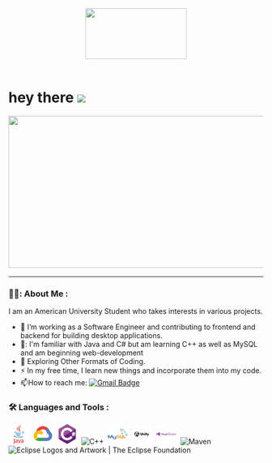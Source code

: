 <div id="header" align="center">
  <img src="https://media4.giphy.com/media/i1JHRZSXO9LZZDHqii/giphy.gif?cid=ecf05e47hkifnou9urmgu3ckx943hskmpu4nzxy1ftzxn32x&rid=giphy.gif&ct=g" width="200" height="100"/>
</div>

<img src="https://komarev.com/ghpvc/?username=pairOfPants&style=flat-square&color=blue" alt=""/>

<h1>
  hey there
  <img src="https://media.giphy.com/media/hvRJCLFzcasrR4ia7z/giphy.gif" width="30px"/>
</h1>

<div align="center">
  <img src="https://media1.giphy.com/media/iIqmM5tTjmpOB9mpbn/giphy.gif?cid=ecf05e478y6cdk3nxwj61oj0oz04rhmc77qe6zkrjd1rzha3&rid=giphy.gif&ct=g" width="600" height="300"/>
</div>

---

### 👨‍💻: About Me :
I am an American University Student who takes interests in various projects.
- :telescope: I’m working as a Software Engineer and contributing to frontend and backend for building desktop applications.
- 🧠: I'm familiar with Java and C# but am learning C++ as well as MySQL and am beginning web-development
- :seedling: Exploring Other Formats of Coding.
- :zap: In my free time, I learn new things and incorporate them into my code.
- :mailbox:How to reach me: [![Gmail Badge](https://img.shields.io/badge/-adenham112@gmail.com-red?style=flat&logo=Gmail&logoColor=white)](https://mail.google.com/mail/u/0/#inbox)

### :hammer_and_wrench: Languages and Tools :

<div>
  <img src="https://github.com/devicons/devicon/blob/master/icons/java/java-original-wordmark.svg" title="Java" alt="Java" width="40" height="40"/>&nbsp;
  <img src="https://raw.githubusercontent.com/devicons/devicon/1119b9f84c0290e0f0b38982099a2bd027a48bf1/icons/googlecloud/googlecloud-original.svg" title="Google Cloud" alt="Google Cloud" width="40" height = "40"/>&nbsp;
  <img src="https://raw.githubusercontent.com/devicons/devicon/1119b9f84c0290e0f0b38982099a2bd027a48bf1/icons/csharp/csharp-original.svg" title="CSharp" alt="CSharp" width="40" height="40"/>&nbsp;
  <img src="https://brandslogos.com/wp-content/uploads/images/large/c-logo.png" title="C++" alt="C++" width="40" height="40"/>&nbsp;
  <img src="https://github.com/devicons/devicon/blob/master/icons/mysql/mysql-original-wordmark.svg" title="MySQL"  alt="MySQL" width="40" height="40"/>&nbsp;
  <img src="https://raw.githubusercontent.com/devicons/devicon/1119b9f84c0290e0f0b38982099a2bd027a48bf1/icons/unity/unity-original-wordmark.svg" title="Unity" alt="Unity" width="40" height="40"/>&nbsp;
  <img src="https://raw.githubusercontent.com/devicons/devicon/1119b9f84c0290e0f0b38982099a2bd027a48bf1/icons/visualstudio/visualstudio-plain-wordmark.svg" title="Visual Studio" alt="Visual Studio" width="40" height="40"/>&nbsp;
  <img src="https://upload.wikimedia.org/wikipedia/commons/thumb/5/52/Apache_Maven_logo.svg/2560px-Apache_Maven_logo.svg.png" title="Maven" alt="Maven" width="100" height="40"/>&nbsp;
  <img src="https://www.eclipse.org/org/artwork/images/eclipse_ide_logo.png" alt="Eclipse Logos and Artwork | The Eclipse Foundation" width="100" height="40"/>&nbsp;
